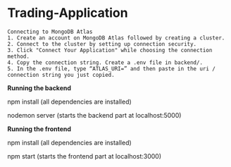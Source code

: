 # Trading-Application

    Connecting to MongoDB Atlas
    1. Create an account on MongoDB Atlas followed by creating a cluster.
    2. Connect to the cluster by setting up connection security.
    3. Click "Connect Your Application" while choosing the connection method.
    4. Copy the connection string. Create a .env file in backend/.
    5. In the .env file, type “ATLAS_URI=” and then paste in the uri / connection string you just copied.
  
**Running the backend**

npm install (all dependencies are installed)

nodemon server (starts the backend part at localhost:5000)

**Running the frontend**

npm install (all dependencies are installed)

npm start (starts the frontend part at localhost:3000)
